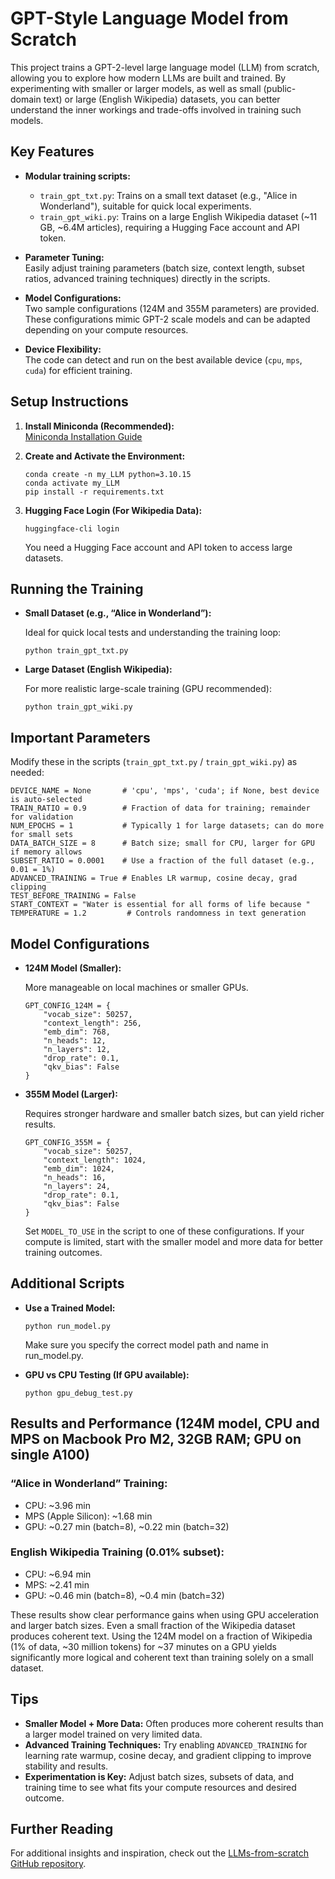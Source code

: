 # GPT-Style Language Model from Scratch

This project trains a GPT-2-level large language model (LLM) from scratch, allowing you to explore how modern LLMs are built and trained. By experimenting with smaller or larger models, as well as small (public-domain text) or large (English Wikipedia) datasets, you can better understand the inner workings and trade-offs involved in training such models.

## Key Features

- **Modular training scripts:**  
  - `train_gpt_txt.py`: Trains on a small text dataset (e.g., "Alice in Wonderland"), suitable for quick local experiments.
  - `train_gpt_wiki.py`: Trains on a large English Wikipedia dataset (~11 GB, ~6.4M articles), requiring a Hugging Face account and API token.

- **Parameter Tuning:**  
  Easily adjust training parameters (batch size, context length, subset ratios, advanced training techniques) directly in the scripts.

- **Model Configurations:**  
  Two sample configurations (124M and 355M parameters) are provided. These configurations mimic GPT-2 scale models and can be adapted depending on your compute resources.

- **Device Flexibility:**  
  The code can detect and run on the best available device (`cpu`, `mps`, `cuda`) for efficient training.

## Setup Instructions

1. **Install Miniconda (Recommended):**  
   [Miniconda Installation Guide](https://docs.conda.io/en/latest/miniconda.html)

2. **Create and Activate the Environment:**
   ```
   conda create -n my_LLM python=3.10.15
   conda activate my_LLM
   pip install -r requirements.txt
   ```

3.	**Hugging Face Login (For Wikipedia Data):**
    ```
    huggingface-cli login
    ```
    You need a Hugging Face account and API token to access large datasets.

## Running the Training

- **Small Dataset (e.g., “Alice in Wonderland”):**

    Ideal for quick local tests and understanding the training loop:

    ```
    python train_gpt_txt.py
    ```

- **Large Dataset (English Wikipedia):**

    For more realistic large-scale training (GPU recommended):
    ```
    python train_gpt_wiki.py
    ```

## Important Parameters
Modify these in the scripts (`train_gpt_txt.py` / `train_gpt_wiki.py`) as needed:
```
DEVICE_NAME = None       # 'cpu', 'mps', 'cuda'; if None, best device is auto-selected
TRAIN_RATIO = 0.9        # Fraction of data for training; remainder for validation
NUM_EPOCHS = 1           # Typically 1 for large datasets; can do more for small sets
DATA_BATCH_SIZE = 8      # Batch size; small for CPU, larger for GPU if memory allows
SUBSET_RATIO = 0.0001    # Use a fraction of the full dataset (e.g., 0.01 = 1%)
ADVANCED_TRAINING = True # Enables LR warmup, cosine decay, grad clipping
TEST_BEFORE_TRAINING = False
START_CONTEXT = "Water is essential for all forms of life because "
TEMPERATURE = 1.2         # Controls randomness in text generation
```

## Model Configurations
- **124M Model (Smaller):**

    More manageable on local machines or smaller GPUs.
    ```
    GPT_CONFIG_124M = {
        "vocab_size": 50257,
        "context_length": 256,
        "emb_dim": 768,
        "n_heads": 12,
        "n_layers": 12,
        "drop_rate": 0.1,
        "qkv_bias": False
    }
    ```
- **355M Model (Larger):**

    Requires stronger hardware and smaller batch sizes, but can yield richer results.
    ```
    GPT_CONFIG_355M = {
        "vocab_size": 50257,
        "context_length": 1024,
        "emb_dim": 1024,
        "n_heads": 16,
        "n_layers": 24,
        "drop_rate": 0.1,
        "qkv_bias": False
    }
    ```
    Set `MODEL_TO_USE` in the script to one of these configurations. If your compute is limited, start with the smaller model and more data for better training outcomes.

## Additional Scripts
- **Use a Trained Model:**
    ```
    python run_model.py
    ```
    Make sure you specify the correct model path and name in run_model.py.

- **GPU vs CPU Testing (If GPU available):**
    ```
    python gpu_debug_test.py
    ```

## Results and Performance (124M model, CPU and MPS on Macbook Pro M2, 32GB RAM; GPU on single A100)
### “Alice in Wonderland” Training:

- CPU: ~3.96 min
- MPS (Apple Silicon): ~1.68 min
- GPU: ~0.27 min (batch=8), ~0.22 min (batch=32)

### English Wikipedia Training (0.01% subset):

- CPU: ~6.94 min
- MPS: ~2.41 min
- GPU: ~0.46 min (batch=8), ~0.4 min (batch=32)

These results show clear performance gains when using GPU acceleration and larger batch sizes. Even a small fraction of the Wikipedia dataset produces coherent text. Using the 124M model on a fraction of Wikipedia (1% of data, ~30 million tokens) for ~37 minutes on a GPU yields significantly more logical and coherent text than training solely on a small dataset.

## Tips
- **Smaller Model + More Data:** Often produces more coherent results than a larger model trained on very limited data.
- **Advanced Training Techniques:** Try enabling `ADVANCED_TRAINING` for learning rate warmup, cosine decay, and gradient clipping to improve stability and results.
- **Experimentation is Key:** Adjust batch sizes, subsets of data, and training time to see what fits your compute resources and desired outcome.

## Further Reading
For additional insights and inspiration, check out the [LLMs-from-scratch GitHub repository](https://github.com/rasbt/LLMs-from-scratch).